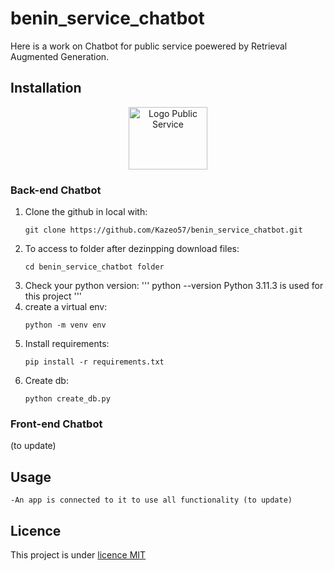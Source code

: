 # benin_service_chatbot
Here is  a work on Chatbot for public service poewered by Retrieval Augmented Generation.

## Installation
<div align="center">
  <img src="https://archive.apdp.bj/wp-content/uploads/2020/06/banorservicepub-scaled.jpg" alt="Logo Public Service" width="50%" height="100">
</div>


<!--├──
├──
├──-->

### Back-end Chatbot
1. Clone the github in local with:
   ```
   git clone https://github.com/Kazeo57/benin_service_chatbot.git
   ```
2. To access  to folder after dezinpping download files:
   ```
   cd benin_service_chatbot folder 
   ```
3. Check your python version:
   '''
   python --version
   Python 3.11.3 is used for this project 
   '''
4. create a virtual env:
   ```
   python -m venv env
   ```
5. Install requirements:
   ``` 
   pip install -r requirements.txt
   ```
6. Create db:
   ``` 
   python create_db.py
   ```

### Front-end Chatbot
   (to update)

   
## Usage
   
   ```
   -An app is connected to it to use all functionality (to update)
   ```


## Licence
This project is under  [licence MIT](LICENSE)






